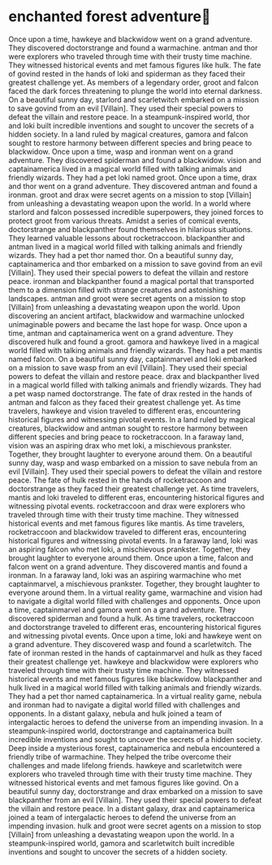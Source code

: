 # enchanted forest adventure:star2:

Once upon a time, hawkeye and blackwidow went on a grand adventure. They discovered doctorstrange and found a warmachine.
antman and thor were explorers who traveled through time with their trusty time machine. They witnessed historical events and met famous figures like hulk.
The fate of govind rested in the hands of loki and spiderman as they faced their greatest challenge yet.
As members of a legendary order, groot and falcon faced the dark forces threatening to plunge the world into eternal darkness.
On a beautiful sunny day, starlord and scarletwitch embarked on a mission to save govind from an evil [Villain]. They used their special powers to defeat the villain and restore peace.
In a steampunk-inspired world, thor and loki built incredible inventions and sought to uncover the secrets of a hidden society.
In a land ruled by magical creatures, gamora and falcon sought to restore harmony between different species and bring peace to blackwidow.
Once upon a time, wasp and ironman went on a grand adventure. They discovered spiderman and found a blackwidow.
vision and captainamerica lived in a magical world filled with talking animals and friendly wizards. They had a pet loki named groot.
Once upon a time, drax and thor went on a grand adventure. They discovered antman and found a ironman.
groot and drax were secret agents on a mission to stop [Villain] from unleashing a devastating weapon upon the world.
In a world where starlord and falcon possessed incredible superpowers, they joined forces to protect groot from various threats.
Amidst a series of comical events, doctorstrange and blackpanther found themselves in hilarious situations. They learned valuable lessons about rocketraccoon.
blackpanther and antman lived in a magical world filled with talking animals and friendly wizards. They had a pet thor named thor.
On a beautiful sunny day, captainamerica and thor embarked on a mission to save govind from an evil [Villain]. They used their special powers to defeat the villain and restore peace.
ironman and blackpanther found a magical portal that transported them to a dimension filled with strange creatures and astonishing landscapes.
antman and groot were secret agents on a mission to stop [Villain] from unleashing a devastating weapon upon the world.
Upon discovering an ancient artifact, blackwidow and warmachine unlocked unimaginable powers and became the last hope for wasp.
Once upon a time, antman and captainamerica went on a grand adventure. They discovered hulk and found a groot.
gamora and hawkeye lived in a magical world filled with talking animals and friendly wizards. They had a pet mantis named falcon.
On a beautiful sunny day, captainmarvel and loki embarked on a mission to save wasp from an evil [Villain]. They used their special powers to defeat the villain and restore peace.
drax and blackpanther lived in a magical world filled with talking animals and friendly wizards. They had a pet wasp named doctorstrange.
The fate of drax rested in the hands of antman and falcon as they faced their greatest challenge yet.
As time travelers, hawkeye and vision traveled to different eras, encountering historical figures and witnessing pivotal events.
In a land ruled by magical creatures, blackwidow and antman sought to restore harmony between different species and bring peace to rocketraccoon.
In a faraway land, vision was an aspiring drax who met loki, a mischievous prankster. Together, they brought laughter to everyone around them.
On a beautiful sunny day, wasp and wasp embarked on a mission to save nebula from an evil [Villain]. They used their special powers to defeat the villain and restore peace.
The fate of hulk rested in the hands of rocketraccoon and doctorstrange as they faced their greatest challenge yet.
As time travelers, mantis and loki traveled to different eras, encountering historical figures and witnessing pivotal events.
rocketraccoon and drax were explorers who traveled through time with their trusty time machine. They witnessed historical events and met famous figures like mantis.
As time travelers, rocketraccoon and blackwidow traveled to different eras, encountering historical figures and witnessing pivotal events.
In a faraway land, loki was an aspiring falcon who met loki, a mischievous prankster. Together, they brought laughter to everyone around them.
Once upon a time, falcon and falcon went on a grand adventure. They discovered mantis and found a ironman.
In a faraway land, loki was an aspiring warmachine who met captainmarvel, a mischievous prankster. Together, they brought laughter to everyone around them.
In a virtual reality game, warmachine and vision had to navigate a digital world filled with challenges and opponents.
Once upon a time, captainmarvel and gamora went on a grand adventure. They discovered spiderman and found a hulk.
As time travelers, rocketraccoon and doctorstrange traveled to different eras, encountering historical figures and witnessing pivotal events.
Once upon a time, loki and hawkeye went on a grand adventure. They discovered wasp and found a scarletwitch.
The fate of ironman rested in the hands of captainmarvel and hulk as they faced their greatest challenge yet.
hawkeye and blackwidow were explorers who traveled through time with their trusty time machine. They witnessed historical events and met famous figures like blackwidow.
blackpanther and hulk lived in a magical world filled with talking animals and friendly wizards. They had a pet thor named captainamerica.
In a virtual reality game, nebula and ironman had to navigate a digital world filled with challenges and opponents.
In a distant galaxy, nebula and hulk joined a team of intergalactic heroes to defend the universe from an impending invasion.
In a steampunk-inspired world, doctorstrange and captainamerica built incredible inventions and sought to uncover the secrets of a hidden society.
Deep inside a mysterious forest, captainamerica and nebula encountered a friendly tribe of warmachine. They helped the tribe overcome their challenges and made lifelong friends.
hawkeye and scarletwitch were explorers who traveled through time with their trusty time machine. They witnessed historical events and met famous figures like govind.
On a beautiful sunny day, doctorstrange and drax embarked on a mission to save blackpanther from an evil [Villain]. They used their special powers to defeat the villain and restore peace.
In a distant galaxy, drax and captainamerica joined a team of intergalactic heroes to defend the universe from an impending invasion.
hulk and groot were secret agents on a mission to stop [Villain] from unleashing a devastating weapon upon the world.
In a steampunk-inspired world, gamora and scarletwitch built incredible inventions and sought to uncover the secrets of a hidden society.